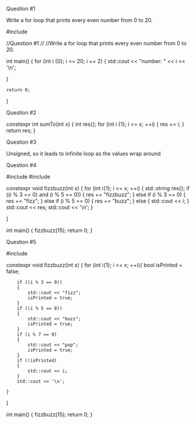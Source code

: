 Question #1

Write a for loop that prints every even number from 0 to 20.

#include <iostream>

//Question #1
//
//Write a for loop that prints every even number from 0 to 20.

int main()
{
   for (int i {0}; i <= 20; i += 2)
   {
       std::cout << "number: " << i << '\n';
       
   }

    return 0;
}

Question #2 

constexpr int sumTo(int x)
{
    int res{};
    for (int i {1}; i <= x; ++i)
    {
        res += i;
    }
    return res;
}

Question #3 

Unsigned, so it leads to infinite loop as the values wrap around 

Question #4 

#include <iostream>
#include <string>

constexpr void fizzbuzz(int x)
{
    for (int i{1}; i <= x; ++i)
    {
        std::string res{};
        if ((i % 3 == 0) and (i % 5 == 0))
        {
            res += "fizzbuzz";
        }
        else if (i % 3 == 0)
        {
            res += "fizz";
        }
        else if (i % 5 == 0)
        {
            res += "buzz";
        }
        else
        {
            std::cout << i;
        }
        std::cout << res;
        std::cout << '\n';
    }

}


int main()
{
    fizzbuzz(15);
    return 0;
}

Question #5 

#include <iostream>

constexpr void fizzbuzz(int x)
{
    for (int i{1}; i <= x; ++i){
        bool isPrinted = false;
        
        if ((i % 3 == 0))
        {
            std::cout << "fizz";
            isPrinted = true;
        }
        if ((i % 5 == 0))
        {
            std::cout << "buzz";
            isPrinted = true;
        }
        if (i % 7 == 0)
        {
            std::cout << "pop";
            isPrinted = true;
        }
        if (!isPrinted)
        {
            std::cout << i;
        }
        std::cout << '\n';

    }
}


int main()
{
    fizzbuzz(15);
    return 0;
}